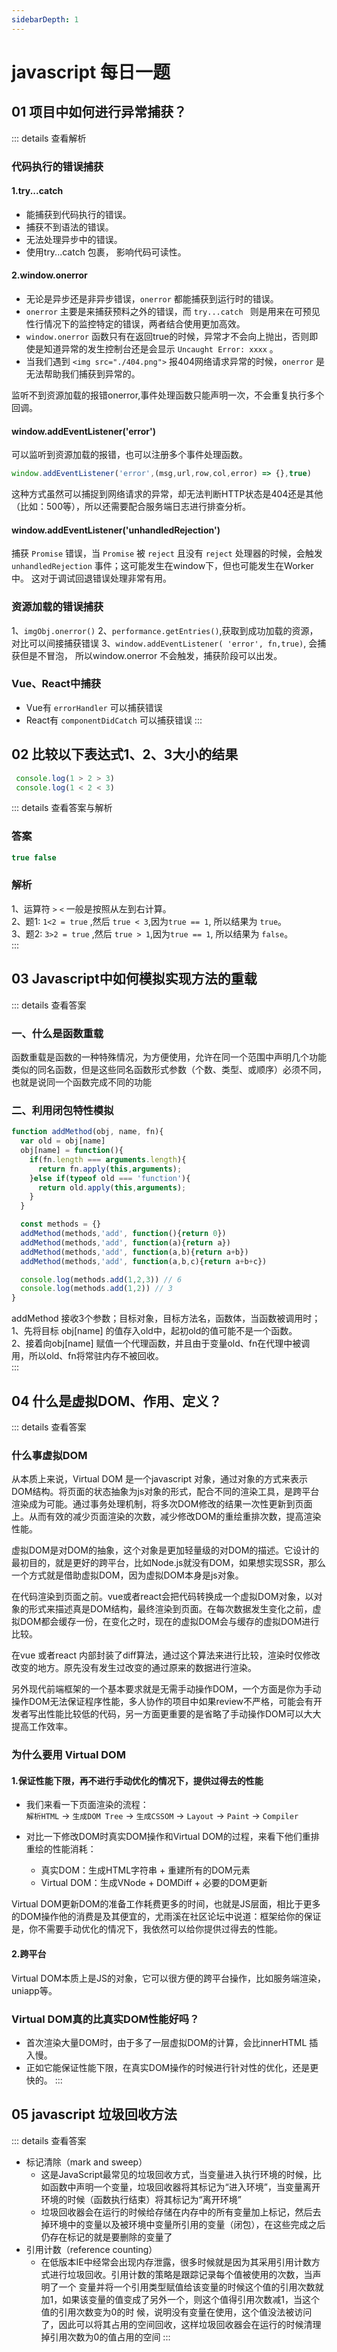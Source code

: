 ```yaml
---
sidebarDepth: 1
---
```


# javascript 每日一题

## 01 项目中如何进行异常捕获？

::: details 查看解析
  ### 代码执行的错误捕获

  #### 1.try...catch
  * 能捕获到代码执行的错误。
  * 捕获不到语法的错误。
  * 无法处理异步中的错误。
  * 使用try...catch 包裹， 影响代码可读性。

  #### 2.window.onerror

  * 无论是异步还是非异步错误，`onerror` 都能捕获到运行时的错误。
  * `onerror` 主要是来捕获预料之外的错误，而 `try...catch ` 则是用来在可预见性行情况下的监控特定的错误，两者结合使用更加高效。
  * `window.onerror` 函数只有在返回true的时候，异常才不会向上抛出，否则即使是知道异常的发生控制台还是会显示 `Uncaught Error: xxxx` 。
  * 当我们遇到 `<img src="./404.png">` 报404网络请求异常的时候，`onerror` 是无法帮助我们捕获到异常的。

  监听不到资源加载的报错onerror,事件处理函数只能声明一次，不会重复执行多个回调。
  

  #### window.addEventListener('error')

  可以监听到资源加载的报错，也可以注册多个事件处理函数。
  ``` js
  window.addEventListener('error',(msg,url,row,col,error) => {},true)
  ```
  这种方式虽然可以捕捉到网络请求的异常，却无法判断HTTP状态是404还是其他（比如：500等），所以还需要配合服务端日志进行排查分析。



  #### window.addEventListener('unhandledRejection')

  捕获 `Promise` 错误，当 `Promise` 被 `reject` 且没有 `reject` 处理器的时候，会触发 `unhandledRejection` 事件；这可能发生在window下，但也可能发生在Worker中。 这对于调试回退错误处理非常有用。


  ### 资源加载的错误捕获

  1、`imgObj.onerror()`
  2、`performance.getEntries()`,获取到成功加载的资源，对比可以间接捕获错误
  3、`window.addEventListener( 'error', fn,true)`, 会捕获但是不冒泡， 所以window.onerror 不会触发，捕获阶段可以出发。


  ### Vue、React中捕获

  * Vue有 `errorHandler` 可以捕获错误
  * React有 `componentDidCatch` 可以捕获错误
:::



## 02 比较以下表达式1、2、3大小的结果

```javascript
 console.log(1 > 2 > 3)
 console.log(1 < 2 < 3)
```
::: details 查看答案与解析
  ### 答案

  ``` javascript
  true false
  ```

  ### 解析
  1、运算符 `>` `<` 一般是按照从左到右计算。  
  2、题1: `1<2 = true` ,然后 `true < 3`,因为`true == 1`, 所以结果为 `true`。  
  3、题2: `3>2 = true` ,然后 `true > 1`,因为`true == 1`, 所以结果为 `false`。  
:::


## 03 Javascript中如何模拟实现方法的重载

::: details 查看答案
### 一、什么是函数重载

函数重载是函数的一种特殊情况，为方便使用，允许在同一个范围中声明几个功能类似的同名函数，但是这些同名函数形式参数（个数、类型、或顺序）必须不同，也就是说同一个函数完成不同的功能

### 二、利用闭包特性模拟

``` javascript
function addMethod(obj, name, fn){
  var old = obj[name]
  obj[name] = function(){
    if(fn.length === arguments.length){
      return fn.apply(this,arguments);
    }else if(typeof old === 'function'){
      return old.apply(this,arguments);
    }
  }

  const methods = {}
  addMethod(methods,'add', function(){return 0})
  addMethod(methods,'add', function(a){return a})
  addMethod(methods,'add', function(a,b){return a+b})
  addMethod(methods,'add', function(a,b,c){return a+b+c})

  console.log(methods.add(1,2,3)) // 6
  console.log(methods.add(1,2)) // 3
}

```

addMethod 接收3个参数；目标对象，目标方法名，函数体，当函数被调用时；  
1、先将目标 obj[name] 的值存入old中，起初old的值可能不是一个函数。  
2、接着向obj[name] 赋值一个代理函数，并且由于变量old、fn在代理中被调用，所以old、fn将常驻内存不被回收。  
:::


## 04 什么是虚拟DOM、作用、定义？

::: details 查看答案
### 什么事虚拟DOM
从本质上来说，Virtual DOM 是一个javascript 对象，通过对象的方式来表示DOM结构。将页面的状态抽象为js对象的形式，配合不同的渲染工具，是跨平台渲染成为可能。通过事务处理机制，将多次DOM修改的结果一次性更新到页面上。从而有效的减少页面渲染的次数，减少修改DOM的重绘重排次数，提高渲染性能。  

虚拟DOM是对DOM的抽象，这个对象是更加轻量级的对DOM的描述。它设计的最初目的，就是更好的跨平台，比如Node.js就没有DOM，如果想实现SSR，那么一个方式就是借助虚拟DOM，因为虚拟DOM本身是js对象。

在代码渲染到页面之前。vue或者react会把代码转换成一个虚拟DOM对象，以对象的形式来描述真是DOM结构，最终渲染到页面。在每次数据发生变化之前，虚拟DOM都会缓存一份，在变化之时，现在的虚拟DOM会与缓存的虚拟DOM进行比较。

在vue 或者react 内部封装了diff算法，通过这个算法来进行比较，渲染时仅修改 改变的地方。原先没有发生过改变的通过原来的数据进行渲染。

另外现代前端框架的一个基本要求就是无需手动操作DOM，一个方面是你为手动操作DOM无法保证程序性能，多人协作的项目中如果review不严格，可能会有开发者写出性能比较低的代码，另一方面更重要的是省略了手动操作DOM可以大大提高工作效率。

### 为什么要用 Virtual DOM
#### 1.保证性能下限，再不进行手动优化的情况下，提供过得去的性能
- 我们来看一下页面渲染的流程：  
 `解析HTML`  -> `生成DOM Tree` -> `生成CSSOM` -> `Layout` -> `Paint` -> `Compiler`

- 对比一下修改DOM时真实DOM操作和Virtual DOM的过程，来看下他们重排重绘的性能消耗：  
  - 真实DOM：生成HTML字符串 + 重建所有的DOM元素
  - Virtual DOM：生成VNode + DOMDiff + 必要的DOM更新

Virtual DOM更新DOM的准备工作耗费更多的时间，也就是JS层面，相比于更多的DOM操作他的消费是及其便宜的，尤雨溪在社区论坛中说道：框架给你的保证是，你不需要手动优化的情况下，我依然可以给你提供过得去的性能。

#### 2.跨平台
Virtual DOM本质上是JS的对象，它可以很方便的跨平台操作，比如服务端渲染，uniapp等。

### Virtual DOM真的比真实DOM性能好吗？
- 首次渲染大量DOM时，由于多了一层虚拟DOM的计算，会比innerHTML 插入慢。
- 正如它能保证性能下限，在真实DOM操作的时候进行针对性的优化，还是更快的。
:::

## 05 javascript 垃圾回收方法
::: details 查看答案
- 标记清除（mark and sweep）
  * 这是JavaScript最常见的垃圾回收方式，当变量进入执行环境的时候，比如函数中声明一个变量，垃圾回收器将其标记为“进入环境”，当变量离开环境的时候（函数执行结束）将其标记为“离开环境”
  * 垃圾回收器会在运行的时候给存储在内存中的所有变量加上标记，然后去掉环境中的变量以及被环境中变量所引用的变量（闭包），在这些完成之后仍存在标记的就是要删除的变量了
- 引用计数（reference counting）
  * 在低版本IE中经常会出现内存泄露，很多时候就是因为其采用引用计数方式进行垃圾回收。引用计数的策略是跟踪记录每个值被使用的次数，当声明了一个 变量并将一个引用类型赋值给该变量的时候这个值的引用次数就加1，如果该变量的值变成了另外一个，则这个值得引用次数减1，当这个值的引用次数变为0的时 候，说明没有变量在使用，这个值没法被访问了，因此可以将其占用的空间回收，这样垃圾回收器会在运行的时候清理掉引用次数为0的值占用的空间
:::